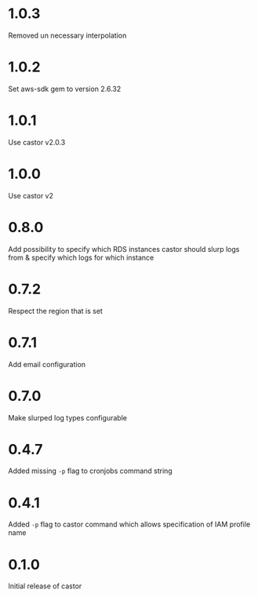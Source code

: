 # 1.0.3

Removed un necessary interpolation

# 1.0.2

Set aws-sdk gem to version 2.6.32

# 1.0.1

Use castor v2.0.3

# 1.0.0

Use castor v2

# 0.8.0

Add possibility to specify which RDS instances castor should slurp logs from & specify which logs for which instance

# 0.7.2

Respect the region that is set

# 0.7.1

Add email configuration

# 0.7.0

Make slurped log types configurable

# 0.4.7

Added missing `-p` flag to cronjobs command string

# 0.4.1

Added `-p` flag to castor command which allows specification of IAM profile name

# 0.1.0

Initial release of castor
